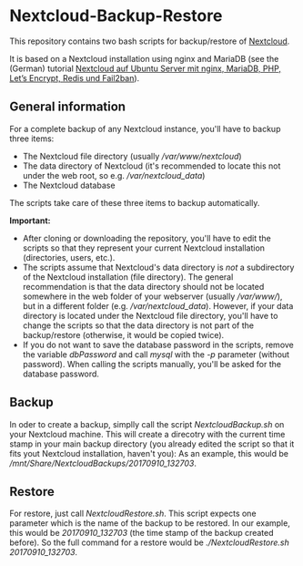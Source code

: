 # Nextcloud-Backup-Restore

This repository contains two bash scripts for backup/restore of [Nextcloud](https://nextcloud.com/).

It is based on a Nextcloud installation using nginx and MariaDB (see the (German) tutorial [Nextcloud auf Ubuntu Server mit nginx, MariaDB, PHP, Let’s Encrypt, Redis und Fail2ban](https://decatec.de/home-server/nextcloud-auf-ubuntu-server-mit-nginx-mariadb-php-lets-encrypt-redis-und-fail2ban/)).

## General information

For a complete backup of any Nextcloud instance, you'll have to backup three items:
- The Nextcloud file directory (usually */var/www/nextcloud*)
- The data directory of Nextcloud (it's recommended to locate this not under the web root, so e.g. */var/nextcloud_data*)
- The Nextcloud database

The scripts take care of these three items to backup automatically.

**Important:**

- After cloning or downloading the repository, you'll have to edit the scripts so that they represent your current Nextcloud installation (directories, users, etc.).
- The scripts assume that Nextcloud's data directory is *not* a subdirectory of the Nextcloud installation (file directory). The general recommendation is that the data directory should not be located somewhere in the web folder of your webserver (usually */var/www/*), but in a different folder (e.g. */var/nextcloud_data*). However, if your data directory is located under the Nextcloud file directory, you'll have to change the scripts so that the data directory is not part of the backup/restore (otherwise, it would be copied twice).
- If you do not want to save the database password in the scripts, remove the variable *dbPassword* and call *mysql* with the *-p* parameter (without password). When calling the scripts manually, you'll be asked for the database password. 

## Backup

In oder to create a backup, simplly call the script *NextcloudBackup.sh* on your Nextcloud machine.
This will create a direcotry with the current time stamp in your main backup directory (you already edited the script so that it fits yout Nextcloud installation, haven't you): As an example, this would be */mnt/Share/NextcloudBackups/20170910_132703*.

## Restore

For restore, just call *NextcloudRestore.sh*. This script expects one parameter which is the name of the backup to be restored. In our example, this would be *20170910_132703* (the time stamp of the backup created before). So the full command for a restore would be *./NextcloudRestore.sh 20170910_132703*.
